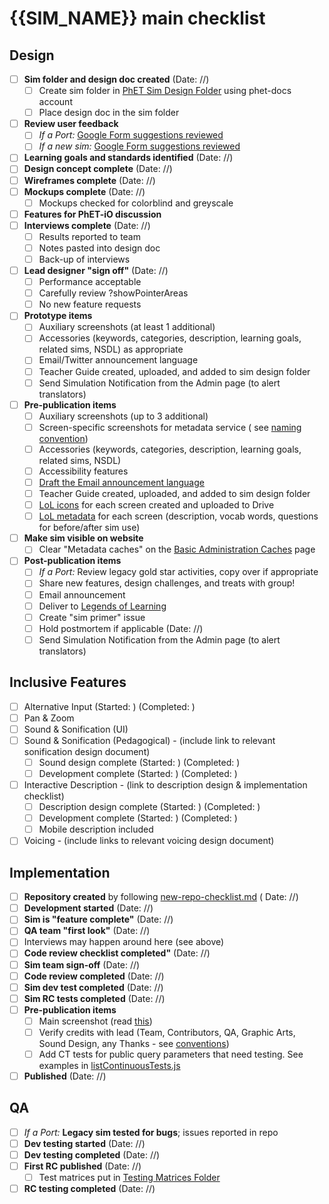 # {{SIM_NAME}} main checklist

## Design

- [ ] **Sim folder and design doc created** (Date: //)
  - [ ] Create sim folder
    in [PhET Sim Design Folder](https://drive.google.com/drive/folders/0B6CMwxdP0NGYUUhvZnlCUDF0bGc) using phet-docs
    account
  - [ ] Place design doc in the sim folder
- [ ] **Review user feedback**
  - [ ] *If a
    Port:* [Google Form suggestions reviewed](https://docs.google.com/spreadsheets/d/1KkvutfIVwZLi5-jz_DVP3zC8jXkzF32-hzMI4ztB1uY/edit?resourcekey#gid=324007787&fvid=677625918)
  - [ ] *If a new
    sim:* [Google Form suggestions reviewed](https://docs.google.com/spreadsheets/d/1KkvutfIVwZLi5-jz_DVP3zC8jXkzF32-hzMI4ztB1uY/edit?resourcekey#gid=324007787&fvid=898967246)
- [ ] **Learning goals and standards identified** (Date: //)
- [ ] **Design concept complete**  (Date: //)
- [ ] **Wireframes complete** (Date: //)
- [ ] **Mockups complete** (Date: //)
  - [ ] Mockups checked for colorblind and greyscale
- [ ] **Features for PhET-iO discussion**
- [ ] **Interviews complete** (Date: //)
  - [ ] Results reported to team
  - [ ] Notes pasted into design doc
  - [ ] Back-up of interviews
- [ ] **Lead designer "sign off"** (Date: //)
  - [ ] Performance acceptable
  - [ ] Carefully review ?showPointerAreas
  - [ ] No new feature requests
- [ ] **Prototype items**
  - [ ] Auxiliary screenshots (at least 1 additional)
  - [ ] Accessories (keywords, categories, description, learning goals, related sims, NSDL) as appropriate
  - [ ] Email/Twitter announcement language
  - [ ] Teacher Guide created, uploaded, and added to sim design folder
  - [ ] Send Simulation Notification from the Admin page (to alert translators)
- [ ] **Pre-publication items**
  - [ ] Auxiliary screenshots (up to 3 additional)
  - [ ] Screen-specific screenshots for metadata service (
    see [naming convention](https://github.com/phetsims/website/issues/1322#issuecomment-1010320827))
  - [ ] Accessories (keywords, categories, description, learning goals, related sims, NSDL)
  - [ ] Accessibility features
  - [ ] [Draft the Email announcement language](https://github.com/phetsims/tasks/issues/new?assignees=&labels=tasks%3Aemail&projects=&template=sim-announcement-email.md&title=Sim+Announcement+Email)
  - [ ] Teacher Guide created, uploaded, and added to sim design folder
  - [ ] [LoL icons](https://docs.google.com/document/d/1GmLNE31gs8hQYGze3xwmN9k7B6gu7lQ7wJe2phqdH9Y/edit) for each
    screen created and uploaded to Drive
  - [ ] [LoL metadata](https://docs.google.com/spreadsheets/d/1umIAmhn89WN1nzcHKhYJcv-n3Oj6ps1wITc-CjWYytE/edit#gid=562591429)
    for each screen (description, vocab words, questions for before/after sim use)
- [ ] **Make sim visible on website**
  - [ ] Clear "Metadata caches" on
    the [Basic Administration Caches](https://phet.colorado.edu/?wicket:bookmarkablePage=:edu.colorado.phet.website.admin.AdminCachesPage)
    page
- [ ] **Post-publication items**
  - [ ] *If a Port:* Review legacy gold star activities, copy over if appropriate
  - [ ] Share new features, design challenges, and treats with group!
  - [ ] Email announcement
  - [ ] Deliver
    to [Legends of Learning](https://docs.google.com/spreadsheets/d/1umIAmhn89WN1nzcHKhYJcv-n3Oj6ps1wITc-CjWYytE/edit#gid=0)
  - [ ] Create "sim primer" issue
  - [ ] Hold postmortem if applicable (Date: //)
  - [ ] Send Simulation Notification from the Admin page (to alert translators)

## Inclusive Features

- [ ] Alternative Input (Started: ) (Completed: )
- [ ] Pan & Zoom
- [ ] Sound & Sonification (UI)
- [ ] Sound & Sonification (Pedagogical) - (include link to relevant sonification design document)
  - [ ] Sound design complete (Started: ) (Completed: )
  - [ ] Development complete (Started: ) (Completed: )
- [ ] Interactive Description - (link to description design & implementation checklist)
  - [ ] Description design complete (Started: ) (Completed: )
  - [ ] Development complete (Started: ) (Completed: )
  - [ ] Mobile description included
- [ ] Voicing - (include links to relevant voicing design document)

## Implementation

- [ ] **Repository created** by
  following [new-repo-checklist.md](https://github.com/phetsims/phet-info/blob/main/checklists/new-repo-checklist.md) (
  Date: //)
- [ ] **Development started** (Date: //)
- [ ] **Sim is "feature complete"** (Date: //)
- [ ] **QA team "first look"** (Date: //)
- [ ] Interviews may happen around here (see above)
- [ ] **Code review checklist completed"** (Date: //)
- [ ] **Sim team sign-off** (Date: //)
- [ ] **Code review completed** (Date: //)
- [ ] **Sim dev test completed** (Date: //)
- [ ] **Sim RC tests completed** (Date: //)
- [ ] **Pre-publication items**
  - [ ] Main screenshot (read [this](https://github.com/phetsims/QA/blob/main/documentation/qa-book.md#screenshots))
  - [ ] Verify credits with lead (Team, Contributors, QA, Graphic Arts, Sound Design, any Thanks -
    see [conventions](https://github.com/phetsims/joist/blob/main/js/CreditsNode.js))
  - [ ] Add CT tests for public query parameters that need testing. See examples
    in [listContinuousTests.js](https://github.com/phetsims/perennial/blob/main/js/listContinuousTests.js)
- [ ] **Published** (Date: //)

## QA

- [ ] *If a Port:* **Legacy sim tested for bugs**; issues reported in repo
- [ ] **Dev testing started** (Date: //)
- [ ] **Dev testing completed** (Date: //)
- [ ] **First RC published** (Date: //)
  - [ ] Test matrices put
    in [Testing Matrices Folder](https://drive.google.com/drive/folders/0B6CMwxdP0NGYbW9fTGNCODdYVjQ)
- [ ] **RC testing completed** (Date: //)
